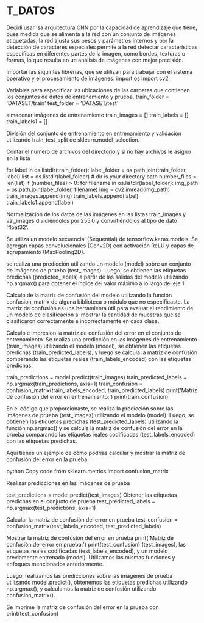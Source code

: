 # T_DATOS
 
Decidi usar lsa arquitectura CNN por la capacidad de aprendizaje que tiene, pues medida que se alimenta a la red con un conjunto de imágenes etiquetadas, la red ajusta sus pesos y parámetros internos y por la detección de caracteres especiales permite a la red detectar características específicas en diferentes partes de la imagen, como bordes, texturas o formas, lo que resulta en un análisis de imágenes con mejor precisión.

Importar las siguintes librerias, que se utilizan para trabajar con el sistema operativo y el procesamiento de imágenes.
import os
import cv2

Variables para especificar las ubicaciones de las carpetas que contienen los conjuntos de datos de entrenamiento y prueba.
train_folder = 'DATASET/train'
test_folder = 'DATASET/test'

almacenar imágenes de entrenamiento
train_images = []
train_labels = []
train_labels1 = []

División del conjunto de entrenamiento en entrenamiento y validación utilizando train_test_split de sklearn.model_selection.

Contar el numero de archivos del directorio y si no hay archivos le asigno en la lista

for label in os.listdir(train_folder):
    label_folder = os.path.join(train_folder, label)
    list = os.listdir(label_folder) # dir is your directory path
    number_files = len(list)
    if (number_files) > 0:
        for filename in os.listdir(label_folder):
            img_path = os.path.join(label_folder, filename)
            img = cv2.imread(img_path)
            train_images.append(img)
            train_labels.append(label)
            train_labels1.append(label)
            
            
Normalización de los datos de las imágenes en las listas train_images y val_images dividiéndolos por 255.0 y convirtiéndolos al tipo de dato 'float32'. 

Se utiliza un modelo secuencial (Sequential) de tensorflow.keras.models.
Se agregan capas convolucionales (Conv2D) con activación ReLU y capas de agrupamiento (MaxPooling2D).

se realiza una predicción utilizando un modelo (model) sobre un conjunto de imágenes de prueba (test_images). Luego, se obtienen las etiquetas predichas (predicted_labels) a partir de las salidas del modelo utilizando np.argmax() para obtener el índice del valor máximo a lo largo del eje 1.


Calculo de la matriz de confusión del modelo utilizando la función confusion_matrix de alguna biblioteca o módulo que no especificaste. La matriz de confusión es una herramienta útil para evaluar el rendimiento de un modelo de clasificación al mostrar la cantidad de muestras que se clasificaron correctamente e incorrectamente en cada clase.


Calculo e impresion la matriz de confusión del error en el conjunto de entrenamiento. Se realiza una predicción en las imágenes de entrenamiento (train_images) utilizando el modelo (model), se obtienen las etiquetas predichas (train_predicted_labels), y luego se calcula la matriz de confusión comparando las etiquetas reales (train_labels_encoded) con las etiquetas predichas.

train_predictions = model.predict(train_images)
train_predicted_labels = np.argmax(train_predictions, axis=1)
train_confusion = confusion_matrix(train_labels_encoded, train_predicted_labels)
print('Matriz de confusión del error en entrenamiento:')
print(train_confusion)


En el código que proporcionaste, se realiza la predicción sobre las imágenes de prueba (test_images) utilizando el modelo (model). Luego, se obtienen las etiquetas predichas (test_predicted_labels) utilizando la función np.argmax() y se calcula la matriz de confusión del error en la prueba comparando las etiquetas reales codificadas (test_labels_encoded) con las etiquetas predichas.

Aquí tienes un ejemplo de cómo podrías calcular y mostrar la matriz de confusión del error en la prueba:

python
Copy code
from sklearn.metrics import confusion_matrix

Realizar predicciones en las imágenes de prueba

test_predictions = model.predict(test_images)
Obtener las etiquetas predichas en el conjunto de prueba
test_predicted_labels = np.argmax(test_predictions, axis=1)

Calcular la matriz de confusión del error en prueba
test_confusion = confusion_matrix(test_labels_encoded, test_predicted_labels)

Mostrar la matriz de confusión del error en prueba
print('Matriz de confusión del error en prueba:')
print(test_confusion)
(test_images), las etiquetas reales codificadas (test_labels_encoded), y un modelo previamente entrenado (model). Utilizamos las mismas funciones y enfoques mencionados anteriormente.

Luego, realizamos las predicciones sobre las imágenes de prueba utilizando model.predict(), obtenemos las etiquetas predichas utilizando np.argmax(), y calculamos la matriz de confusión utilizando confusion_matrix().

Se imprime la matriz de confusión del error en la prueba con print(test_confusion)
